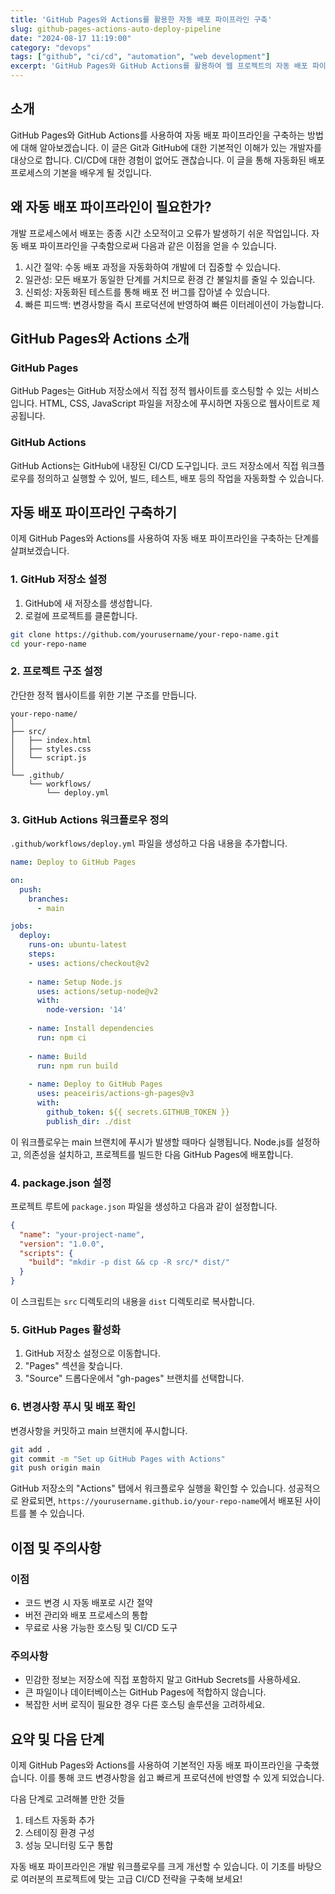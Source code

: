 ```yaml
---
title: 'GitHub Pages와 Actions를 활용한 자동 배포 파이프라인 구축'
slug: github-pages-actions-auto-deploy-pipeline
date: "2024-08-17 11:19:00"
category: "devops"
tags: ["github", "ci/cd", "automation", "web development"]
excerpt: 'GitHub Pages와 GitHub Actions를 활용하여 웹 프로젝트의 자동 배포 파이프라인을 구축하는 방법을 단계별로 알아봅니다.'
---
```


## 소개

GitHub Pages와 GitHub Actions를 사용하여 자동 배포 파이프라인을 구축하는 방법에 대해 알아보겠습니다. 이 글은 Git과 GitHub에 대한 기본적인 이해가 있는 개발자를 대상으로 합니다. CI/CD에 대한 경험이 없어도 괜찮습니다. 이 글을 통해 자동화된 배포 프로세스의 기본을 배우게 될 것입니다.

## 왜 자동 배포 파이프라인이 필요한가?

개발 프로세스에서 배포는 종종 시간 소모적이고 오류가 발생하기 쉬운 작업입니다. 자동 배포 파이프라인을 구축함으로써 다음과 같은 이점을 얻을 수 있습니다.

1. 시간 절약: 수동 배포 과정을 자동화하여 개발에 더 집중할 수 있습니다.
2. 일관성: 모든 배포가 동일한 단계를 거치므로 환경 간 불일치를 줄일 수 있습니다.
3. 신뢰성: 자동화된 테스트를 통해 배포 전 버그를 잡아낼 수 있습니다.
4. 빠른 피드백: 변경사항을 즉시 프로덕션에 반영하여 빠른 이터레이션이 가능합니다.

## GitHub Pages와 Actions 소개

### GitHub Pages

GitHub Pages는 GitHub 저장소에서 직접 정적 웹사이트를 호스팅할 수 있는 서비스입니다. HTML, CSS, JavaScript 파일을 저장소에 푸시하면 자동으로 웹사이트로 제공됩니다.

### GitHub Actions

GitHub Actions는 GitHub에 내장된 CI/CD 도구입니다. 코드 저장소에서 직접 워크플로우를 정의하고 실행할 수 있어, 빌드, 테스트, 배포 등의 작업을 자동화할 수 있습니다.

## 자동 배포 파이프라인 구축하기

이제 GitHub Pages와 Actions를 사용하여 자동 배포 파이프라인을 구축하는 단계를 살펴보겠습니다.

### 1. GitHub 저장소 설정

1. GitHub에 새 저장소를 생성합니다.
2. 로컬에 프로젝트를 클론합니다.

```bash
git clone https://github.com/yourusername/your-repo-name.git
cd your-repo-name
```

### 2. 프로젝트 구조 설정

간단한 정적 웹사이트를 위한 기본 구조를 만듭니다.

```
your-repo-name/
│
├── src/
│   ├── index.html
│   ├── styles.css
│   └── script.js
│
└── .github/
    └── workflows/
        └── deploy.yml
```

### 3. GitHub Actions 워크플로우 정의

`.github/workflows/deploy.yml` 파일을 생성하고 다음 내용을 추가합니다.

```yaml
name: Deploy to GitHub Pages

on:
  push:
    branches:
      - main

jobs:
  deploy:
    runs-on: ubuntu-latest
    steps:
    - uses: actions/checkout@v2
    
    - name: Setup Node.js
      uses: actions/setup-node@v2
      with:
        node-version: '14'
    
    - name: Install dependencies
      run: npm ci
    
    - name: Build
      run: npm run build
    
    - name: Deploy to GitHub Pages
      uses: peaceiris/actions-gh-pages@v3
      with:
        github_token: ${{ secrets.GITHUB_TOKEN }}
        publish_dir: ./dist
```

이 워크플로우는 main 브랜치에 푸시가 발생할 때마다 실행됩니다. Node.js를 설정하고, 의존성을 설치하고, 프로젝트를 빌드한 다음 GitHub Pages에 배포합니다.

### 4. package.json 설정

프로젝트 루트에 `package.json` 파일을 생성하고 다음과 같이 설정합니다.

```json
{
  "name": "your-project-name",
  "version": "1.0.0",
  "scripts": {
    "build": "mkdir -p dist && cp -R src/* dist/"
  }
}
```

이 스크립트는 `src` 디렉토리의 내용을 `dist` 디렉토리로 복사합니다.

### 5. GitHub Pages 활성화

1. GitHub 저장소 설정으로 이동합니다.
2. "Pages" 섹션을 찾습니다.
3. "Source" 드롭다운에서 "gh-pages" 브랜치를 선택합니다.

### 6. 변경사항 푸시 및 배포 확인

변경사항을 커밋하고 main 브랜치에 푸시합니다.

```bash
git add .
git commit -m "Set up GitHub Pages with Actions"
git push origin main
```

GitHub 저장소의 "Actions" 탭에서 워크플로우 실행을 확인할 수 있습니다. 성공적으로 완료되면, `https://yourusername.github.io/your-repo-name`에서 배포된 사이트를 볼 수 있습니다.

## 이점 및 주의사항

### 이점
- 코드 변경 시 자동 배포로 시간 절약
- 버전 관리와 배포 프로세스의 통합
- 무료로 사용 가능한 호스팅 및 CI/CD 도구

### 주의사항
- 민감한 정보는 저장소에 직접 포함하지 말고 GitHub Secrets를 사용하세요.
- 큰 파일이나 데이터베이스는 GitHub Pages에 적합하지 않습니다.
- 복잡한 서버 로직이 필요한 경우 다른 호스팅 솔루션을 고려하세요.

## 요약 및 다음 단계

이제 GitHub Pages와 Actions를 사용하여 기본적인 자동 배포 파이프라인을 구축했습니다. 이를 통해 코드 변경사항을 쉽고 빠르게 프로덕션에 반영할 수 있게 되었습니다.

다음 단계로 고려해볼 만한 것들
1. 테스트 자동화 추가
2. 스테이징 환경 구성
3. 성능 모니터링 도구 통합

자동 배포 파이프라인은 개발 워크플로우를 크게 개선할 수 있습니다. 이 기초를 바탕으로 여러분의 프로젝트에 맞는 고급 CI/CD 전략을 구축해 보세요!

